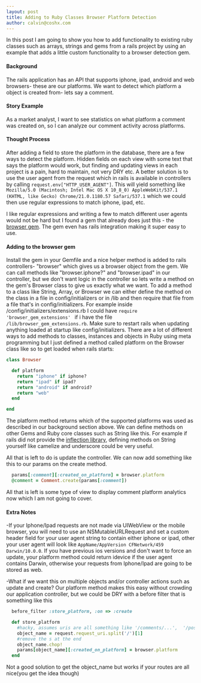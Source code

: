 ```yaml
---
layout: post
title: Adding to Ruby Classes Browser Platform Detection
author: calvin@coshx.com
---
```

In this post I am going to show you how to add functionality to existing ruby classes such as arrays, strings and gems from a rails project by using an example that adds a little custom functionality to a browser detection gem.

<h4>Background</h4> 

The rails application has an API that supports iphone, ipad, android and web browsers- these are our platforms. We want to detect which platform a object is created from- lets say a comment.

<h4>Story Example</h4> 

As a market analyst, I want to see statistics on what platform a comment was created on, so I can analyze our comment activity across platforms.

<h4>Thought Process</h4>

After adding a field to store the platform in the database, there are a few ways to detect the platform. Hidden fields on each view with some text that says the platform would work, but finding and updating views in each project is a pain, hard to maintain, not very DRY etc. A better solution is to use the user agent from the request which in rails is available in controllers by calling `request.env["HTTP_USER_AGENT"]`. This will yield something like `Mozilla/5.0 (Macintosh; Intel Mac OS X 10_8_0) AppleWebKit/537.1 (KHTML, like Gecko) Chrome/21.0.1180.57 Safari/537.1` which we could then use regular expressions to match iphone, ipad, etc. 

I like regular expressions and writing a few to match different user agents would not be hard but I found a gem that already does just this - the <a href="https://github.com/fnando/browser" target="_blank">browser gem</a>. The gem even has rails integration making it super easy to use. 

<h4>Adding to the browser gem</h4>

Install the gem in your Gemfile and a nice helper method is added to rails controllers- "browser" which gives us a browser object from the gem. We can call methods like "browser.iphone?" and "browser.ipad" in our controller, but we don't want logic in the controller so lets write a method on the gem's Browser class to give us exactly what we want. To add a method to a class like String, Array, or Browser we can either define the method on the class in a file in config/initializers or in /lib and then require that file from a file that's in config/initializers. For example inside /config/initializers/extensions.rb I could have `require 'browser_gem_extensions' ` if i have the file `/lib/browser_gem_extensions.rb`. Make sure to restart rails when updating anything loaded at startup like config/initializers. There are a lot of different ways to add methods to classes, instances and objects in Ruby using meta programming but I just defined a method called platform on the Browser class like so to get loaded when
rails starts:

```ruby
class Browser

  def platform
    return "iphone" if iphone?
    return "ipad" if ipad?
    return "android" if android?
    return "web"
  end

end
```

The platform method returns which of the supported platforms was used as described in our background section above. We can define methods on other Gems and Ruby core classes such as String like this. For example if rails did not provide the <a href="http://api.rubyonrails.org/classes/ActiveSupport/Inflector.html" target="_blank">inflection library</a>, defining methods on String yourself like camelize and underscore could be very useful.

All that is left to do is update the controller. We can now add something like this to our params on the create method.

```ruby
  params[:comment][:created_on_platform] = browser.platform
  @comment = Comment.create(params[:comment])
```
All that is left is some type of view to display comment platform analytics now which I am not going to cover.

<h4>Extra Notes</h4>

-If your Iphone/Ipad requests are not made via UIWebView or the mobile browser, you will need to use an NSMutableURLRequest and set a custom header field for your user agent string to contain either iphone or ipad, other your user agent will look like `AppName/AppVersion CFNetwork/459 Darwin/10.0.0`. If you have previous ios versions and don't want to force an update, your platform method could return idevice if the user agent contains Darwin, otherwise your requests from Iphone/Ipad are going to be stored as web.


-What if we want this on multiple objects and/or controller actions such as update and create? Our platform method makes this easy without crowding our application controller, but we could be DRY with a before filter that is something like this

```ruby
  before_filter :store_platform, :on => :create

  def store_platform
    #hacky, assumes uris are all something like '/comments/...',  '/posts/...'
    object_name = request.request_uri.split('/')[1]
    #remove the s at the end
    object_name.chop!
    params[object_name][:created_on_platform] = browser.platform
  end
```

Not a good solution to get the object_name but works if your routes are all nice(you get the idea though)
